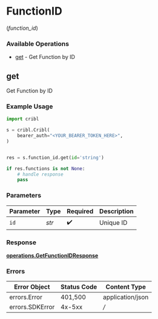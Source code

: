 # FunctionID
(*function_id*)

### Available Operations

* [get](#get) - Get Function by ID

## get

Get Function by ID

### Example Usage

```python
import cribl

s = cribl.Cribl(
    bearer_auth="<YOUR_BEARER_TOKEN_HERE>",
)


res = s.function_id.get(id='string')

if res.functions is not None:
    # handle response
    pass
```

### Parameters

| Parameter          | Type               | Required           | Description        |
| ------------------ | ------------------ | ------------------ | ------------------ |
| `id`               | *str*              | :heavy_check_mark: | Unique ID          |


### Response

**[operations.GetFunctionIDResponse](../../models/operations/getfunctionidresponse.md)**
### Errors

| Error Object     | Status Code      | Content Type     |
| ---------------- | ---------------- | ---------------- |
| errors.Error     | 401,500          | application/json |
| errors.SDKError  | 4x-5xx           | */*              |
